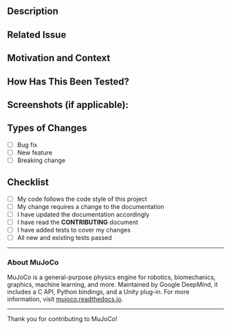 ## Description
<!--- Describe your changes in detail -->

## Related Issue
<!--- Link to the issue here: -->

## Motivation and Context
<!--- Why is this change required? What problem does it solve? -->

## How Has This Been Tested?
<!--- Describe how you tested your changes -->

## Screenshots (if applicable):

## Types of Changes
- [ ] Bug fix
- [ ] New feature
- [ ] Breaking change

## Checklist
- [ ] My code follows the code style of this project
- [ ] My change requires a change to the documentation
- [ ] I have updated the documentation accordingly
- [ ] I have read the **CONTRIBUTING** document
- [ ] I have added tests to cover my changes
- [ ] All new and existing tests passed

---

### About MuJoCo

MuJoCo is a general-purpose physics engine for robotics, biomechanics, graphics, machine learning, and more. Maintained by Google DeepMind, it includes a C API, Python bindings, and a Unity plug-in. For more information, visit [mujoco.readthedocs.io](https://mujoco.readthedocs.io).

---

Thank you for contributing to MuJoCo!

